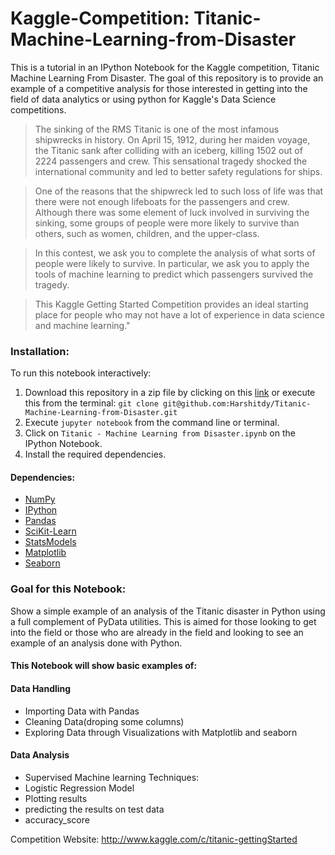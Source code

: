 # Kaggle-Competition: Titanic-Machine-Learning-from-Disaster
This is a tutorial in an IPython Notebook for the Kaggle competition, Titanic Machine Learning From Disaster. The goal of this repository is to provide an example of a competitive analysis for those interested in getting into the field of data analytics or using python for Kaggle's Data Science competitions.

>The sinking of the RMS Titanic is one of the most infamous shipwrecks in history.  On April 15, 1912, during her maiden voyage, the Titanic sank after colliding with an iceberg, killing 1502 out of 2224 passengers and crew.  This sensational tragedy shocked the international community and led to better safety regulations for ships.

>One of the reasons that the shipwreck led to such loss of life was that there were not enough lifeboats for the passengers and crew.  Although there was some element of luck involved in surviving the sinking, some groups of people were more likely to survive than others, such as women, children, and the upper-class.

>In this contest, we ask you to complete the analysis of what sorts of people were likely to survive.  In particular, we ask you to apply the tools of machine learning to predict which passengers survived the tragedy.

>This Kaggle Getting Started Competition provides an ideal starting place for people who may not have a lot of experience in data science and machine learning."

### Installation:

To run this notebook interactively:

1. Download this repository in a zip file by clicking on this [link](https://github.com/Harshitdy/Titanic-Machine-Learning-from-Disaster/archive/refs/heads/main.zip) or execute this from the terminal:
`git clone git@github.com:Harshitdy/Titanic-Machine-Learning-from-Disaster.git`
2. Execute `jupyter notebook` from the command line or terminal.
3. Click on `Titanic - Machine Learning from Disaster.ipynb` on the IPython Notebook.
4. Install the required dependencies.

#### Dependencies:
* [NumPy](http://www.numpy.org/)
* [IPython](http://ipython.org/)
* [Pandas](http://pandas.pydata.org/)
* [SciKit-Learn](http://scikit-learn.org/stable/)
* [StatsModels](http://statsmodels.sourceforge.net/)
* [Matplotlib](http://matplotlib.org/)
* [Seaborn](https://seaborn.pydata.org/installing.html)

### Goal for this Notebook:
Show a simple example of an analysis of the Titanic disaster in Python using a full complement of PyData utilities. This is aimed for those looking to get into the field or those who are already in the field and looking to see an example of an analysis done with Python.

#### This Notebook will show basic examples of:
#### Data Handling
*   Importing Data with Pandas
*   Cleaning Data(droping some columns)
*   Exploring Data through Visualizations with Matplotlib and seaborn

#### Data Analysis
*    Supervised Machine learning Techniques:
*    Logistic Regression Model
*    Plotting results
*    predicting the results on test data
*    accuracy_score

Competition Website: http://www.kaggle.com/c/titanic-gettingStarted
